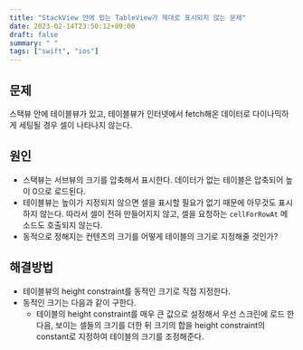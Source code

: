 ```yaml
---
title: "StackView 안에 있는 TableView가 제대로 표시되지 않는 문제"
date: 2023-02-14T23:50:12+09:00
draft: false
summary: " "
tags: ["swift", "ios"]
---
```


## 문제 
스택뷰 안에 테이블뷰가 있고, 테이블뷰가 인터넷에서 fetch해온 데이터로 다이나믹하게 세팅될 경우 셀이 나타나지 않는다.


## 원인
* 스택뷰는 서브뷰의 크기를 압축해서 표시한다. 데이터가 없는 테이블은 압축되어 높이 0으로 로드된다.
* 테이블뷰는 높이가 지정되지 않으면 셀을 표시할 필요가 없기 때문에 아무것도 표시하지 않는다. 따라서 셀이 전혀 만들어지지 않고, 셀을 요청하는 `cellForRowAt` 메소드도 호출되지 않는다.
* 동적으로 정해지는 컨텐츠의 크기를 어떻게 테이블의 크기로 지정해줄 것인가?


## 해결방법
* 테이블뷰의 height constraint를 동적인 크기로 직접 지정한다.
* 동적인 크기는 다음과 같이 구한다. 
    * 테이블의 height constraint를 매우 큰 값으로 설정해서 우선 스크린에 로드 한 다음, 보이는 셀들의 크기를 더한 뒤 크기의 합을 height constraint의 constant로 지정하여 테이블의 크기를 조정해준다.



